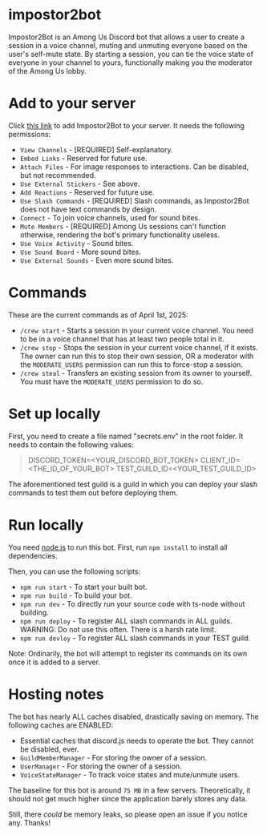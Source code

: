 # impostor2bot

Impostor2Bot is an Among Us Discord bot that allows a user to create a session in a voice channel, muting and unmuting everyone based on the user's self-mute state. By starting a session, you can tie the voice state of everyone in your channel to yours, functionally making you the moderator of the Among Us lobby.

# Add to your server
Click [this link](https://discord.com/oauth2/authorize?client_id=539071732129202176&permissions=39722046243904&integration_type=0&scope=bot) to add Impostor2Bot to your server. It needs the following permissions:

- `View Channels` - [REQUIRED] Self-explanatory.
- `Embed Links` - Reserved for future use.
- `Attach Files` - For image responses to interactions. Can be disabled, but not recommended.
- `Use External Stickers` - See above.
- `Add Reactions` - Reserved for future use.
- `Use Slash Commands` - [REQUIRED] Slash commands, as Impostor2Bot does not have text commands by design.
- `Connect` - To join voice channels, used for sound bites.
- `Mute Members` - [REQUIRED] Among Us sessions can't function otherwise, rendering the bot's primary functionality useless.
- `Use Voice Activity` - Sound bites.
- `Use Sound Board` - More sound bites.
- `Use External Sounds` - Even more sound bites.

# Commands
These are the current commands as of April 1st, 2025:

- `/crew start` - Starts a session in your current voice channel. You need to be in a voice channel that has at least two people total in it.
- `/crew stop` - Stops the session in your current voice channel, if it exists. The owner can run this to stop their own session, OR a moderator with the `MODERATE_USERS` permission can run this to force-stop a session.
- `/crew steal` - Transfers an existing session from its owner to yourself. You must have the `MODERATE_USERS` permission to do so.

# Set up locally
First, you need to create a file named "secrets.env" in the root folder. It needs to contain the following values:

> DISCORD_TOKEN=<YOUR_DISCORD_BOT_TOKEN>
> CLIENT_ID=<THE_ID_OF_YOUR_BOT>
> TEST_GUILD_ID=<YOUR_TEST_GUILD_ID>

The aforementioned test guild is a guild in which you can deploy your slash commands to test them out before deploying them.

# Run locally
You need [node.js](https://nodejs.org) to run this bot. First, run `npm install` to install all dependencies.

Then, you can use the following scripts:

- `npm run start` - To start your built bot.
- `npm run build` - To build your bot.
- `npm run dev` - To directly run your source code with ts-node without building.
- `npm run deploy` - To register ALL slash commands in ALL guilds. WARNING: Do not use this often. There is a harsh rate limit.
- `npm run devloy` - To register ALL slash commands in your TEST guild.

Note: Ordinarily, the bot will attempt to register its commands on its own once it is added to a server.

# Hosting notes
The bot has nearly ALL caches disabled, drastically saving on memory. The following caches are ENABLED:

- Essential caches that discord.js needs to operate the bot. They cannot be disabled, ever.
- `GuildMemberManager` - For storing the owner of a session.
- `UserManager` - For storing the owner of a session.
- `VoiceStateManager` - To track voice states and mute/unmute users.

The baseline for this bot is around `75 MB` in a few servers. Theoretically, it should not get much higher since the application barely stores any data.

Still, there *could* be memory leaks, so please open an issue if you notice any. Thanks!